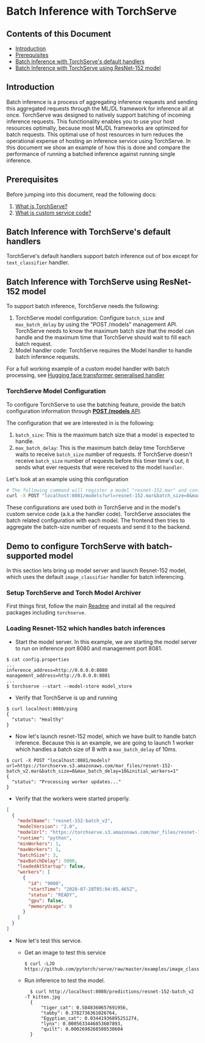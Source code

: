 # Batch Inference with TorchServe

## Contents of this Document

* [Introduction](#introduction)
* [Prerequisites](#prerequisites)
* [Batch Inference with TorchServe's default handlers](#batch-inference-with-torchserves-default-handlers)
* [Batch Inference with TorchServe using ResNet-152 model](#batch-inference-with-torchserve-using-resnet-152-model)  

## Introduction

Batch inference is a process of aggregating inference requests and sending this aggregated requests through the ML/DL framework for inference all at once.
TorchServe was designed to natively support batching of incoming inference requests. This functionality enables you to use your host resources optimally,
because most ML/DL frameworks are optimized for batch requests.
This optimal use of host resources in turn reduces the operational expense of hosting an inference service using TorchServe.
In this document we show an example of how this is done and compare the performance of running a batched inference against running single inference.

## Prerequisites

Before jumping into this document, read the following docs:

1. [What is TorchServe?](../README.md)
1. [What is custom service code?](custom_service.md)

## Batch Inference with TorchServe's default handlers

TorchServe's default handlers support batch inference out of box except for `text_classifier` handler.

## Batch Inference with TorchServe using ResNet-152 model

To support batch inference, TorchServe needs the following:

1. TorchServe model configuration: Configure `batch_size` and `max_batch_delay` by using the  "POST /models" management API.
   TorchServe needs to know the maximum batch size that the model can handle and the maximum time that TorchServe should wait to fill each batch request.
2. Model handler code: TorchServe requires the Model handler to handle batch inference requests.

For a full working example of a custom model handler with batch processing, see [Hugging face transformer generalised handler](../examples/Huggingface_Transformers/Transformer_handler_generalized.py)

### TorchServe Model Configuration

To configure TorchServe to use the batching feature, provide the batch configuration information through [**POST /models** API](management_api.md#register-a-model).

The configuration that we are interested in is the following:

1. `batch_size`: This is the maximum batch size that a model is expected to handle.
2. `max_batch_delay`: This is the maximum batch delay time TorchServe waits to receive `batch_size` number of requests. If TorchServe doesn't receive `batch_size` number of
requests before this timer time's out, it sends what ever requests that were received to the model `handler`.

Let's look at an example using this configuration

```bash
# The following command will register a model "resnet-152.mar" and configure TorchServe to use a batch_size of 8 and a max batch delay of 50 milli seconds. 
curl -X POST "localhost:8081/models?url=resnet-152.mar&batch_size=8&max_batch_delay=50"
```

These configurations are used both in TorchServe and in the model's custom service code (a.k.a the handler code).
TorchServe associates the batch related configuration with each model.
The frontend then tries to aggregate the batch-size number of requests and send it to the backend.

## Demo to configure TorchServe with batch-supported model

In this section lets bring up model server and launch Resnet-152 model, which uses the default `image_classifier` handler for batch inferencing.

### Setup TorchServe and Torch Model Archiver

First things first, follow the main [Readme](../README.md) and install all the required packages including `torchserve`.

### Loading Resnet-152 which handles batch inferences

* Start the model server. In this example, we are starting the model server to run on inference port 8080 and management port 8081.

```text
$ cat config.properties
...
inference_address=http://0.0.0.0:8080
management_address=http://0.0.0.0:8081
...
$ torchserve --start --model-store model_store
```

* Verify that TorchServe is up and running

```text
$ curl localhost:8080/ping
{
  "status": "Healthy"
}
```

* Now let's launch resnet-152 model, which we have built to handle batch inference. Because this is an example, we are going to launch 1 worker which handles a batch size of 8 with a `max_batch_delay` of 10ms.

```text
$ curl -X POST "localhost:8081/models?url=https://torchserve.s3.amazonaws.com/mar_files/resnet-152-batch_v2.mar&batch_size=8&max_batch_delay=10&initial_workers=1"
{
  "status": "Processing worker updates..."
}
```

* Verify that the workers were started properly.

```json
[
  {
    "modelName": "resnet-152-batch_v2",
    "modelVersion": "2.0",
    "modelUrl": "https://torchserve.s3.amazonaws.com/mar_files/resnet-152-batch_v2.mar",
    "runtime": "python",
    "minWorkers": 1,
    "maxWorkers": 1,
    "batchSize": 3,
    "maxBatchDelay": 5000,
    "loadedAtStartup": false,
    "workers": [
      {
        "id": "9000",
        "startTime": "2020-07-28T05:04:05.465Z",
        "status": "READY",
        "gpu": false,
        "memoryUsage": 0
      }
    ]
  }
]
```

* Now let's test this service.

  * Get an image to test this service

    ```text
    $ curl -LJO https://github.com/pytorch/serve/raw/master/examples/image_classifier/kitten.jpg
    ```

  * Run inference to test the model.

    ```text
      $ curl http://localhost:8080/predictions/resnet-152-batch_v2 -T kitten.jpg
      {
          "tiger_cat": 0.5848360657691956,
          "tabby": 0.3782736361026764,
          "Egyptian_cat": 0.03441936895251274,
          "lynx": 0.0005633446853607893,
          "quilt": 0.0002698268508538604
      }
    ```
